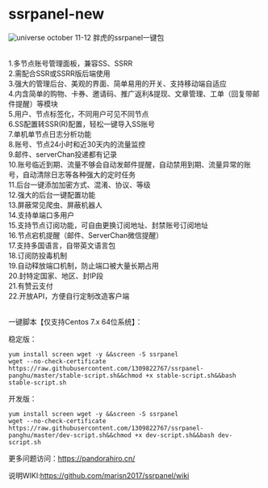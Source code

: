 # ssrpanel-new

<img src="https://user-images.githubusercontent.com/6165035/29682337-83f3017e-88bf-11e7-846c-138e9639b87f.png" alt="universe october 11-12" style="max-width:100%;">
胖虎的ssrpanel一键包<br><br>

1.多节点账号管理面板，兼容SS、SSRR<br>
2.需配合SSR或SSRR版后端使用<br>
3.强大的管理后台、美观的界面、简单易用的开关、支持移动端自适应<br>
4.内含简单的购物、卡券、邀请码、推广返利&提现、文章管理、工单（回复带邮件提醒）等模块<br>
5.用户、节点标签化，不同用户可见不同节点<br>
6.SS配置转SSR(R)配置，轻松一键导入SS账号<br>
7.单机单节点日志分析功能<br>
8.账号、节点24小时和近30天内的流量监控<br>
9.邮件、serverChan投递都有记录<br>
10.账号临近到期、流量不够会自动发邮件提醒，自动禁用到期、流量异常的账号，自动清除日志等各种强大的定时任务<br>
11.后台一键添加加密方式、混淆、协议、等级<br>
12.强大的后台一键配置功能<br>
13.屏蔽常见爬虫、屏蔽机器人<br>
14.支持单端口多用户<br>
15.支持节点订阅功能，可自由更换订阅地址、封禁账号订阅地址<br>
16.节点宕机提醒（邮件、ServerChan微信提醒）<br>
17.支持多国语言，自带英文语言包<br>
18.订阅防投毒机制<br>
19.自动释放端口机制，防止端口被大量长期占用<br>
20.封特定国家、地区、封IP段<br>
21.有赞云支付<br>
22.开放API，方便自行定制改造客户端<br>
<br>

一键脚本【仅支持Centos 7.x 64位系统】：<br>

稳定版：

```yum install screen wget -y &&screen -S ssrpanel```<br>
```wget --no-check-certificate https://raw.githubusercontent.com/1309822767/ssrpanel-panghu/master/stable-script.sh&&chmod +x stable-script.sh&&bash stable-script.sh```

开发版：

```yum install screen wget -y &&screen -S ssrpanel```<br>
```wget --no-check-certificate https://raw.githubusercontent.com/1309822767/ssrpanel-panghu/master/dev-script.sh&&chmod +x dev-script.sh&&bash dev-script.sh```


更多问题访问：<a href="https://pandorahiro.cn/">https://pandorahiro.cn/</a><br>

说明WIKI:<a href="https://github.com/marisn2017/ssrpanel/wiki">https://github.com/marisn2017/ssrpanel/wiki</a><br>

</p>

